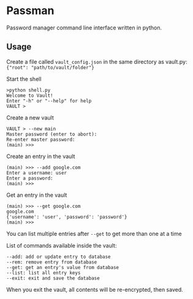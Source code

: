 Passman
=======
Password manager command line interface written in python.

Usage
-----
Create a file called `vault_config.json` in the same directory as vault.py:  
`{"root": "path/to/vault/folder"}`

Start the shell
```
>python shell.py
Welcome to Vault!
Enter "-h" or "--help" for help
VAULT > 
```

Create a new vault
```
VAULT > --new main
Master password (enter to abort): 
Re-enter master password: 
(main) >>> 
```

Create an entry in the vault
```
(main) >>> --add google.com
Enter a username: user
Enter a password: 
(main) >>> 
```

Get an entry in the vault
```
(main) >>> --get google.com
google.com
{'username': 'user', 'password': 'password'}
(main) >>> 
```
You can list multiple entries after `--get` to get more than one at a time

List of commands available inside the vault:
```
--add: add or update entry to database
--rem: remove entry from database
--get: get an entry's value from database
--list: list all entry keys
--exit: exit and save the database
```

When you exit the vault, all contents will be re-encrypted, then saved.